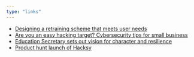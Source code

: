 ```yaml
---
type: "links"
---
```

- [Designing a retraining scheme that meets user needs](https://dfedigital.blog.gov.uk/2018/12/20/designing-a-retraining-scheme-that-meets-user-needs/)
- [Are you an easy hacking target? Cybersecurity tips for small business](https://www.theguardian.com/small-business-network/2017/sep/08/are-you-an-easy-hacking-target-cyber-security-tips-for-small-business)
- [Education Secretary sets out vision for character and resilience](https://www.gov.uk/government/news/education-secretary-sets-out-vision-for-character-and-resilience)
- [Product hunt launch of Hacksy](https://www.producthunt.com/posts/hacksy-by-decoded)
